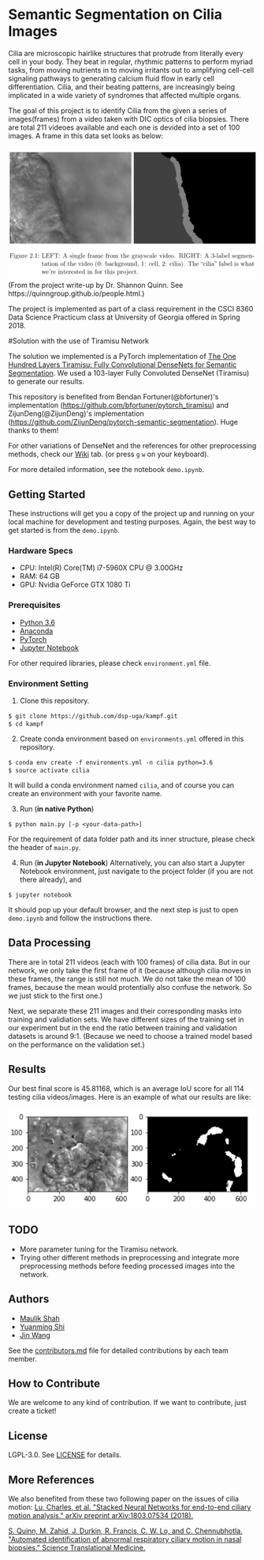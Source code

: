 # Semantic Segmentation on Cilia Images 

Cilia are microscopic hairlike structures that protrude from literally every cell in your body. They beat in regular, rhythmic patterns to perform myriad tasks, from moving nutrients in to moving irritants out to amplifying cell-cell signaling pathways to generating calcium fluid flow in early cell differentiation. Cilia, and their beating patterns, are increasingly being implicated in a wide variety of syndromes that affected multiple organs.

The goal of this project is to identify Cilia from the given a series of images(frames) from a video taken with DIC optics of cilia biopsies. There are total 211 videoes available and each one is devided into a set of 100 images. A frame in this data set looks as below:

<img src="media/cilia.png" width="800" class="center">
(From the project write-up by Dr. Shannon Quinn. See https://quinngroup.github.io/people.html.)

The project is implemented as part of a class requirement in the CSCI 8360 Data Science Practicum class at University of Georgia offered in  Spring 2018.

#Solution with the use of Tiramisu Network

The solution we implemented is a PyTorch implementation of [The One Hundred Layers Tiramisu: Fully Convolutional DenseNets for Semantic Segmentation](https://arxiv.org/pdf/1611.09326.pdf). We used a 103-layer Fully Convoluted DenseNet (Tiramisu) to generate our results.

This repository is benefited from Bendan Fortuner(@bfortuner)'s implementation (https://github.com/bfortuner/pytorch_tiramisu) and ZijunDeng(@ZijunDeng)'s implementation (https://github.com/ZijunDeng/pytorch-semantic-segmentation). Huge thanks to them!

For other variations of DenseNet and the references for other preprocessing methods, check our [Wiki](https://github.com/dsp-uga/kampf/wiki) tab. (or press `g` `w` on your keyboard).

For more detailed information, see the notebook `demo.ipynb`.

## Getting Started

These instructions will get you a copy of the project up and running on your local machine for development and testing purposes. Again, the best way to get started is from the `demo.ipynb`.

### Hardware Specs
- CPU: Intel(R) Core(TM) i7-5960X CPU @ 3.00GHz
- RAM: 64 GB
- GPU: Nvidia GeForce GTX 1080 Ti

### Prerequisites

- [Python 3.6](https://www.python.org/downloads/release/python-360/)
- [Anaconda](https://www.anaconda.com/)
- [PyTorch](http://pytorch.org/docs/master/)
- [Jupyter Notebook](http://jupyter.org/)

For other required libraries, please check `environment.yml` file.

### Environment Setting

1. Clone this repository.
```
$ git clone https://github.com/dsp-uga/kampf.git
$ cd kampf
```

2. Create conda environment based on `environments.yml` offered in this repository.
```
$ conda env create -f environments.yml -n cilia python=3.6
$ source activate cilia
```
It will build a conda environment named `cilia`, and of course you can create an environment with your favorite name.

3. Run (**in native Python**)
```
$ python main.py [-p <your-data-path>]
```
For the requirement of data folder path and its inner structure, please check the header of `main.py`.

4. Run (**in Jupyter Notebook**)
Alternatively, you can also start a Jupyter Notebook environment, just navigate to the project folder (if you are not there already), and
```
$ jupyter notebook
```
It should pop up your default browser, and the next step is just to open `demo.ipynb` and follow the instructions there.

## Data Processing
There are in total 211 videos (each with 100 frames) of cilia data. But in our network, we only take the first frame of it (because although cilia moves in these frames, the range is still not much. We do not take the mean of 100 frames, because the mean would protentially also confuse the network. So we just stick to the first one.)

Next, we separate these 211 images and their corresponding masks into training and validiation sets. We have different sizes of the training set in our experiment but in the end the ratio between training and validation datasets is around 9:1. (Because we need to choose a trained model based on the performance on the validation set.)

## Results
Our best final score is 45.81168, which is an average IoU score for all 114 testing cilia videos/images. Here is an example of what our results are like:

<img src="media/result1.png">

## TODO
- More parameter tuning for the Tiramisu network.
- Trying other different methods in preprocessing and integrate more preprocessing methods before feeding processed images into the network.


## Authors
- [Maulik Shah](https://github.com/mauliknshah)
- [Yuanming Shi](https://github.com/whusym)
- [Jin Wang](https://github.com/SundayWang)

See the [contributors.md](https://github.com/dsp-uga/kampf/blob/master/contributors.md) file for detailed contributions by each team member.

## How to Contribute
We are welcome to any kind of contribution. If we want to contribute, just create a ticket!

## License
LGPL-3.0. See [LICENSE](https://github.com/dsp-uga/kampf/blob/master/LICENSE) for details.

## More References
We also benefited from these two following paper on the issues of cilia motion:
[Lu, Charles, et al. "Stacked Neural Networks for end-to-end ciliary motion analysis." arXiv preprint arXiv:1803.07534 (2018).](https://arxiv.org/abs/1803.07534)


[S. Quinn, M. Zahid, J. Durkin, R. Francis, C. W. Lo, and C. Chennubhotla. "Automated identification of abnormal respiratory ciliary motion in nasal biopsies." Science Translational Medicine.](http://stm.sciencemag.org/content/7/299/299ra124)
